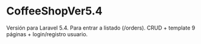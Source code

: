 # CoffeeShopVer5.4
Versión para Laravel 5.4. Para entrar a listado (/orders). CRUD + template 9 páginas + login/registro usuario.
